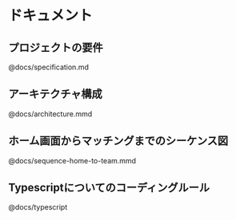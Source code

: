 # ドキュメント
## プロジェクトの要件
@docs/specification.md
## アーキテクチャ構成
@docs/architecture.mmd
## ホーム画面からマッチングまでのシーケンス図
@docs/sequence-home-to-team.mmd
## Typescriptについてのコーディングルール
@docs/typescript
